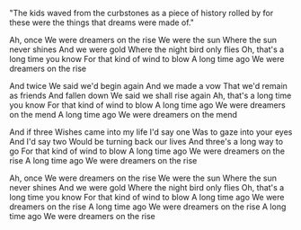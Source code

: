 "The kids waved from the curbstones as a piece of history rolled by
for these were the things that dreams were made of."

Ah, once
We were dreamers on the rise
We were the sun
Where the sun never shines
And we were gold
Where the night bird only flies
Oh, that's a long time you know
For that kind of wind to blow
A long time ago
We were dreamers on the rise

And twice
We said we'd begin again
And we made a vow
That we'd remain as friends
And fallen down
We said we shall rise again
Ah, that's a long time you know
For that kind of wind to blow
A long time ago
We were dreamers on the mend
A long time ago
We were dreamers on the mend

And if three
Wishes came into my life
I'd say one
Was to gaze into your eyes
And I'd say two
Would be turning back our lives
And three's a long way to go
For that kind of wind to blow
A long time ago
We were dreamers on the rise
A long time ago
We were dreamers on the rise

Ah, once
We were dreamers on the rise
We were the sun
Where the sun never shines
And we were gold
Where the night bird only flies
Oh, that's a long time you know
For that kind of wind to blow
A long time ago
We were dreamers on the rise
A long time ago
We were dreamers on the rise
A long time ago
We were dreamers on the rise
